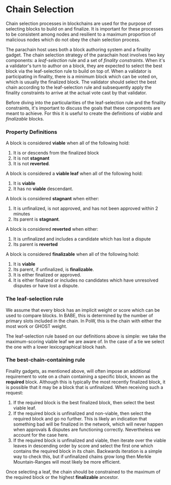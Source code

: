 # Chain Selection

Chain selection processes in blockchains are used for the purpose of selecting blocks to build on and finalize. It is important for these processes to be consistent among nodes and resilient to a maximum proportion of malicious nodes which do not obey the chain selection process.

The parachain host uses both a block authoring system and a finality gadget. The chain selection strategy of the parachain host involves two key components: a _leaf-selection_ rule and a set of _finality constraints_. When it's a validator's turn to author on a block, they are expected to select the best block via the leaf-selection rule to build on top of. When a validator is participating in finality, there is a minimum block which can be voted on, which is usually the finalized block. The validator should select the best chain according to the leaf-selection rule and subsequently apply the finality constraints to arrive at the actual vote cast by that validator.

Before diving into the particularities of the leaf-selection rule and the finality constraints, it's important to discuss the goals that these components are meant to achieve. For this it is useful to create the definitions of _viable_ and _finalizable_ blocks.

### Property Definitions

A block is considered **viable** when all of the following hold:
  1. It is or descends from the finalized block
  2. It is not **stagnant**
  3. It is not **reverted**.

A block is considered a **viable leaf** when all of the following hold:
  1. It is **viable**
  2. It has no **viable** descendant.

A block is considered **stagnant** when either:
  1. It is unfinalized, is not approved, and has not been approved within 2 minutes
  2. Its parent is **stagnant**.

A block is considered **reverted** when either:
  1. It is unfinalized and includes a candidate which has lost a dispute
  2. Its parent is **reverted**

A block is considered **finalizable** when all of the following hold:
  1. It is **viable**
  2. Its parent, if unfinalized, is **finalizable**.
  3. It is either finalized or approved.
  4. It is either finalized or includes no candidates which have unresolved disputes or have lost a dispute.


### The leaf-selection rule

We assume that every block has an implicit weight or score which can be used to compare blocks. In BABE, this is determined by the number of primary slots included in the chain. In PoW, this is the chain with either the most work or GHOST weight.

The leaf-selection rule based on our definitions above is simple: we take the maximum-scoring viable leaf we are aware of. In the case of a tie we select the one with a lower lexicographical block hash.

### The best-chain-containing rule

Finality gadgets, as mentioned above, will often impose an additional requirement to vote on a chain containing a specific block, known as the **required** block. Although this is typically the most recently finalized block, it is possible that it may be a block that is unfinalized. When receiving such a request:
1. If the required block is the best finalized block, then select the best viable leaf.
2. If the required block is unfinalized and non-viable, then select the required block and go no further. This is likely an indication that something bad will be finalized in the network, which will never happen when approvals & disputes are functioning correctly. Nevertheless we account for the case here.
3. If the required block is unfinalized and viable, then iterate over the viable leaves in descending order by score and select the first one which contains the required block in its chain. Backwards iteration is a simple way to check this, but if unfinalized chains grow long then Merkle Mountain-Ranges will most likely be more efficient.

Once selecting a leaf, the chain should be constrained to the maximum of the required block or the highest **finalizable** ancestor.
